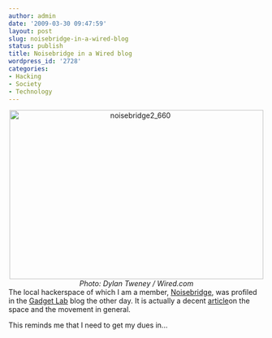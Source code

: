 ```yaml
---
author: admin
date: '2009-03-30 09:47:59'
layout: post
slug: noisebridge-in-a-wired-blog
status: publish
title: Noisebridge in a Wired blog
wordpress_id: '2728'
categories:
- Hacking
- Society
- Technology
---
```

<div align="center"><a href="http://www.flickr.com/photos/albill/3398454991/" title="noisebridge2_660 by albill, on Flickr"><img src="http://farm4.static.flickr.com/3431/3398454991_dab04030bd.jpg" width="500" height="333" alt="noisebridge2_660" /></a><br><em>Photo: Dylan Tweney / Wired.com</em></div>
The local hackerspace of which I am a member, <a href="http://www.noisebridge.net">Noisebridge</a>, was profiled in the <a href="http://blog.wired.com/gadgets/">Gadget Lab</a> blog the other day. It is actually a decent <a href="http://blog.wired.com/gadgets/2009/03/hackerspaces.html">article</a>on the space and the movement in general. 

This reminds me that I need to get my dues in...
